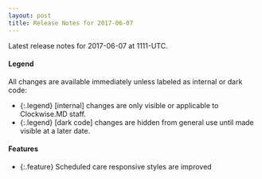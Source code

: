 ```yaml
---
layout: post
title: Release Notes for 2017-06-07
---
```


Latest release notes for 2017-06-07 at 1111-UTC.

<div class='legend' markdown='1'>

#### Legend

All changes are available immediately unless labeled as internal or dark code:

- {:.legend} [internal] changes are only visible or applicable to Clockwise.MD staff.
- {:.legend} [dark code] changes are hidden from general use until made visible at a later date.

</div>

<div class='features' markdown='1'>

#### Features

- {:.feature} Scheduled care responsive styles are improved

</div>

